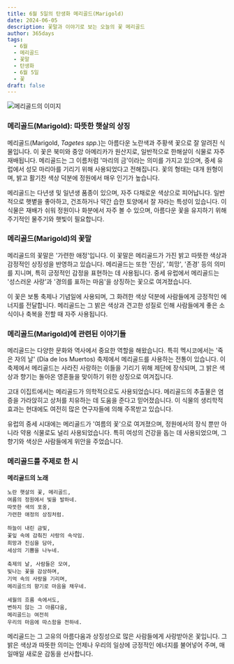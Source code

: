 ```yaml
---
title: 6월 5일의 탄생화 메리골드(Marigold)
date: 2024-06-05
description: 꽃말과 이야기로 보는 오늘의 꽃 메리골드
author: 365days
tags:
  - 6월
  - 메리골드
  - 꽃말
  - 탄생화
  - 6월 5일
  - 꽃
draft: false
---
```



![메리골드의 이미지](https://cdn.pixabay.com/photo/2023/03/07/18/56/marigold-7836281_640.jpg#center)


### 메리골드(Marigold): 따뜻한 햇살의 상징

메리골드(Marigold, *Tagetes spp.*)는 아름다운 노란색과 주황색 꽃으로 잘 알려진 식물입니다. 이 꽃은 북미와 중앙 아메리카가 원산지로, 일반적으로 한해살이 식물로 자주 재배됩니다. 메리골드는 그 이름처럼 '마리의 금'이라는 의미를 가지고 있으며, 중세 유럽에서 성모 마리아를 기리기 위해 사용되었다고 전해집니다. 꽃의 형태는 대개 원형이며, 밝고 활기찬 색상 덕분에 정원에서 매우 인기가 높습니다.

메리골드는 다년생 및 일년생 품종이 있으며, 자주 다채로운 색상으로 피어납니다. 일반적으로 햇볕을 좋아하고, 건조하거나 약간 습한 토양에서 잘 자라는 특성이 있습니다. 이 식물은 재배가 쉬워 정원이나 화분에서 자주 볼 수 있으며, 아름다운 꽃을 유지하기 위해 주기적인 물주기와 햇빛이 필요합니다.

### 메리골드(Marigold)의 꽃말

메리골드의 꽃말은 '가련한 애정'입니다. 이 꽃말은 메리골드가 가진 밝고 따뜻한 색상과 감정적인 상징성을 반영하고 있습니다. 메리골드는 또한 '진심', '희망', '존경' 등의 의미를 지니며, 특히 긍정적인 감정을 표현하는 데 사용됩니다. 중세 유럽에서 메리골드는 '성스러운 사랑'과 '경의를 표하는 마음'을 상징하는 꽃으로 여겨졌습니다.

이 꽃은 보통 축제나 기념일에 사용되며, 그 화려한 색상 덕분에 사람들에게 긍정적인 에너지를 전달합니다. 메리골드는 그 밝은 색상과 견고한 성질로 인해 사람들에게 좋은 소식이나 축복을 전할 때 자주 사용됩니다.

### 메리골드(Marigold)에 관련된 이야기들

메리골드는 다양한 문화와 역사에서 중요한 역할을 해왔습니다. 특히 멕시코에서는 '죽은 자의 날' (Día de los Muertos) 축제에서 메리골드를 사용하는 전통이 있습니다. 이 축제에서 메리골드는 사라진 사랑하는 이들을 기리기 위해 제단에 장식되며, 그 밝은 색상과 향기는 돌아온 영혼들을 맞이하기 위한 상징으로 여겨집니다.

고대 이집트에서는 메리골드가 의학적으로도 사용되었습니다. 메리골드의 추출물은 염증을 가라앉히고 상처를 치유하는 데 도움을 준다고 믿어졌습니다. 이 식물의 생리학적 효과는 현대에도 여전히 많은 연구자들에 의해 주목받고 있습니다.

유럽의 중세 시대에는 메리골드가 '여름의 꽃'으로 여겨졌으며, 정원에서의 장식 뿐만 아니라 약용 식물로도 널리 사용되었습니다. 특히 여성의 건강을 돕는 데 사용되었으며, 그 향기와 색상은 사람들에게 위안을 주었습니다.

### 메리골드를 주제로 한 시

**메리골드의 노래**

```
노란 햇살의 꽃, 메리골드,  
여름의 정원에서 빛을 발하네.  
따뜻한 색의 포옹,  
가련한 애정의 상징처럼.

하늘이 내린 금빛,  
꽃잎 속에 감춰진 사랑의 속삭임.  
희망과 진심을 담아,  
세상의 기쁨을 나누네.

축제의 날, 사람들은 모여,  
빛나는 꽃을 감상하며,  
기억 속의 사랑을 기리며,  
메리골드의 향기로 마음을 채우네.

세월의 흐름 속에서도,  
변하지 않는 그 아름다움,  
메리골드는 여전히  
우리의 마음에 따스함을 전하네.
`````

메리골드는 그 고유의 아름다움과 상징성으로 많은 사람들에게 사랑받아온 꽃입니다. 그 밝은 색상과 따뜻한 의미는 언제나 우리의 일상에 긍정적인 에너지를 불어넣어 주며, 매일매일 새로운 감동을 선사합니다.

